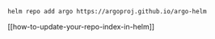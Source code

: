 ```sh
helm repo add argo https://argoproj.github.io/argo-helm
```

[[how-to-update-your-repo-index-in-helm]]
